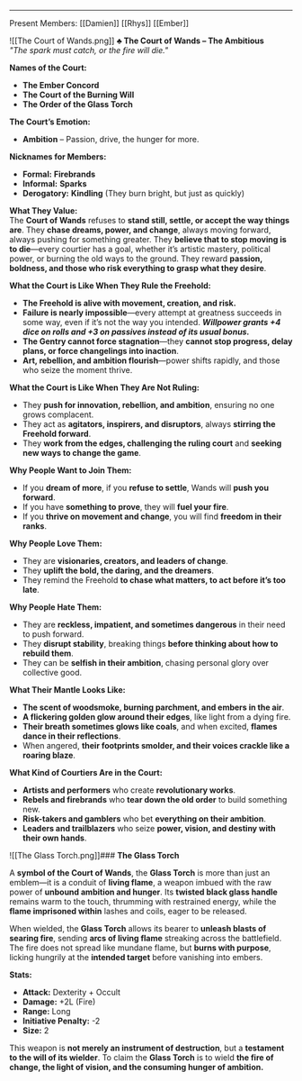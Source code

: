 ***
Present Members: 
	[[Damien]]
	[[Rhys]]
	[[Ember]]

![[The Court of Wands.png]]
**♣ The Court of Wands – The Ambitious**  
*"The spark must catch, or the fire will die."*  

**Names of the Court:**  
- **The Ember Concord**  
- **The Court of the Burning Will**  
- **The Order of the Glass Torch**  

**The Court’s Emotion:**  
- **Ambition** – Passion, drive, the hunger for more.  

**Nicknames for Members:**  
- **Formal:** **Firebrands**  
- **Informal:** **Sparks**  
- **Derogatory:** **Kindling** (They burn bright, but just as quickly)  

**What They Value:**  
The **Court of Wands** refuses to **stand still, settle, or accept the way things are**. They **chase dreams, power, and change**, always moving forward, always pushing for something greater. They **believe that to stop moving is to die**—every courtier has a goal, whether it’s artistic mastery, political power, or burning the old ways to the ground. They reward **passion, boldness, and those who risk everything to grasp what they desire**.  

**What the Court is Like When They Rule the Freehold:**  
- **The Freehold is alive with movement, creation, and risk.**  
- **Failure is nearly impossible**—every attempt at greatness succeeds in some way, even if it’s not the way you intended.  ***Willpower grants +4 dice on rolls and +3 on passives instead of its usual bonus.***
- **The Gentry cannot force stagnation**—they **cannot stop progress, delay plans, or force changelings into inaction**.  
- **Art, rebellion, and ambition flourish**—power shifts rapidly, and those who seize the moment thrive.  

**What the Court is Like When They Are Not Ruling:**  
- They **push for innovation, rebellion, and ambition**, ensuring no one grows complacent.  
- They act as **agitators, inspirers, and disruptors**, always **stirring the Freehold forward**.  
- They **work from the edges, challenging the ruling court** and **seeking new ways to change the game**.  

**Why People Want to Join Them:**  
- If you **dream of more**, if you **refuse to settle**, Wands will **push you forward**.  
- If you have **something to prove**, they will **fuel your fire**.  
- If you **thrive on movement and change**, you will find **freedom in their ranks**.  

**Why People Love Them:**  
- They are **visionaries, creators, and leaders of change**.  
- They **uplift the bold, the daring, and the dreamers**.  
- They remind the Freehold **to chase what matters, to act before it’s too late**.  

**Why People Hate Them:**  
- They are **reckless, impatient, and sometimes dangerous** in their need to push forward.  
- They **disrupt stability**, breaking things **before thinking about how to rebuild them**.  
- They can be **selfish in their ambition**, chasing personal glory over collective good.  

**What Their Mantle Looks Like:**  
- **The scent of woodsmoke, burning parchment, and embers in the air**.  
- **A flickering golden glow around their edges**, like light from a dying fire.  
- **Their breath sometimes glows like coals**, and when excited, **flames dance in their reflections**.  
- When angered, **their footprints smolder, and their voices crackle like a roaring blaze**.  

**What Kind of Courtiers Are in the Court:**  
- **Artists and performers** who create **revolutionary works**.  
- **Rebels and firebrands** who **tear down the old order** to build something new.  
- **Risk-takers and gamblers** who bet **everything on their ambition**.  
- **Leaders and trailblazers** who seize **power, vision, and destiny with their own hands**.

![[The Glass Torch.png]]### **The Glass Torch**  

A **symbol of the Court of Wands**, the **Glass Torch** is more than just an emblem—it is a conduit of **living flame**, a weapon imbued with the raw power of **unbound ambition and hunger**. Its **twisted black glass handle** remains warm to the touch, thrumming with restrained energy, while the **flame imprisoned within** lashes and coils, eager to be released.  

When wielded, the **Glass Torch** allows its bearer to **unleash blasts of searing fire**, sending **arcs of living flame** streaking across the battlefield. The fire does not spread like mundane flame, but **burns with purpose**, licking hungrily at the **intended target** before vanishing into embers.  

**Stats:**  
- **Attack:** Dexterity + Occult  
- **Damage:** +2L (Fire)  
- **Range:** Long  
- **Initiative Penalty:** -2  
- **Size:** 2  

This weapon is **not merely an instrument of destruction**, but a **testament to the will of its wielder**. To claim the **Glass Torch** is to wield **the fire of change, the light of vision, and the consuming hunger of ambition.**